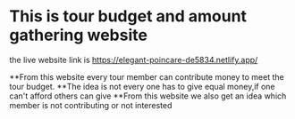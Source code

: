 # This is tour budget and amount gathering website

the live website link is https://elegant-poincare-de5834.netlify.app/

**From this website every tour member can contribute money to meet the tour budget.
**The idea is not every one has to give equal money,if one can't afford others can give
**From this website we also get an idea which member is not contributing or not interested
